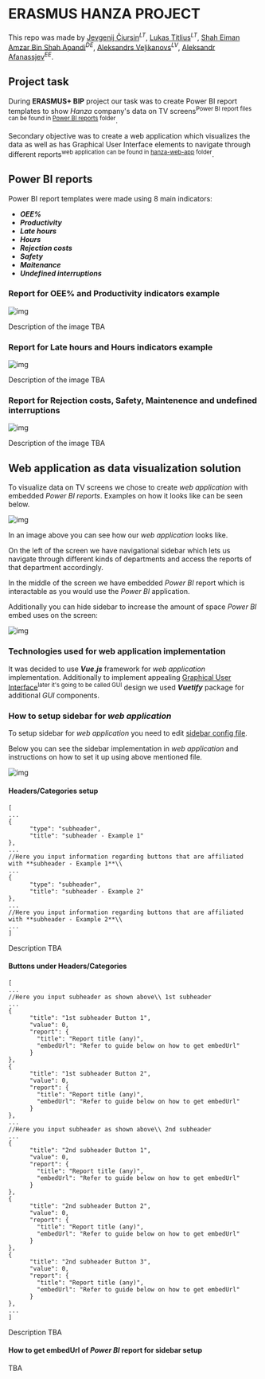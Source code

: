 # ERASMUS HANZA PROJECT
This repo was made by <ins>Jevgenij Čiursin</ins><sup>_LT_</sup>, <ins>Lukas Titlius</ins><sup>_LT_</sup>, <ins>Shah Eiman Amzar Bin Shah Apandi</ins><sup>_DE_</sup>, <ins>Aleksandrs Veļikanovs</ins><sup>_LV_</sup>, <ins>Aleksandr Afanassjev</ins><sup>_EE_</sup>.

## Project task

During **ERASMUS+ BIP** project our task was to create Power BI report templates to show _Hanza_ company's data on TV screens<sup>Power BI report files can be found in [Power BI reports](/Power%20BI%20reports) folder</sup>. 

Secondary objective was to create a web application which visualizes the data as well as has Graphical User Interface elements to navigate through different reports<sup>web application can be found in [hanza-web-app](/hanza-web-app) folder</sup>.

## Power BI reports
Power BI report templates were made using 8 main indicators:
- ***OEE%***
- ***Productivity***
- ***Late hours***
- ***Hours***
- ***Rejection costs***
- ***Safety***
- ***Maitenance***
- ***Undefined interruptions***

### Report for OEE% and Productivity indicators example
![img](/readme-images/OEE%20and%20Productivity.jpg)

Description of the image TBA

### Report for Late hours and Hours indicators example
![img](/readme-images/late%20hours%20and%20hours.jpg)

Description of the image TBA

### Report for Rejection costs, Safety, Maintenence and undefined interruptions
![img](/readme-images/rejection%20costs-safety-maintenence%20and%20undefined%20interruptions.jpg)

Description of the image TBA

## Web application as data visualization solution
To visualize data on TV screens we chose to create _web application_ with embedded _Power BI reports_. Examples on how it looks like can be seen below.

![img](/readme-images/web%20app%20example.jpg)

In an image above you can see how our _web application_ looks like. 

On the left of the screen we have navigational sidebar which lets us navigate through different kinds of departments and access the reports of that department accordingly.

In the middle of the screen we have embedded _Power BI_ report which is interactable as you would use the _Power BI_ application.

Additionally you can hide sidebar to increase the amount of space _Power BI_ embed uses on the screen:

![img](/readme-images/web%20app%20no%20side%20example.jpg)

### Technologies used for web application implementation

It was decided to use ***Vue.js*** framework for _web application_ implementation. Additionally to implement appealing <ins>Graphical User Interface</ins><sup>later it's going to be called GUI</sup> design we used ***Vuetify*** package for additional _GUI_ components.

### How to setup sidebar for _web application_

To setup sidebar for _web application_ you need to edit [sidebar config file](/hanza-web-app/public/data.json).

Below you can see the sidebar implementation in _web application_ and instructions on how to set it up using above mentioned file.

![img](/readme-images/web%20app%20setup.jpg)

#### Headers/Categories setup

```
[
...
{
      "type": "subheader",
      "title": "subheader - Example 1"
},
...
//Here you input information regarding buttons that are affiliated with **subheader - Example 1**\\
...
{
      "type": "subheader",
      "title": "subheader - Example 2"
},
...
//Here you input information regarding buttons that are affiliated with **subheader - Example 2**\\
...
]
```

Description TBA

#### Buttons under Headers/Categories

```
[
...
//Here you input subheader as shown above\\ 1st subheader
...
{
      "title": "1st subheader Button 1",
      "value": 0,
      "report": {
        "title": "Report title (any)",
        "embedUrl": "Refer to guide below on how to get embedUrl"
      }
},
{
      "title": "1st subheader Button 2",
      "value": 0,
      "report": {
        "title": "Report title (any)",
        "embedUrl": "Refer to guide below on how to get embedUrl"
      }
},
...
//Here you input subheader as shown above\\ 2nd subheader
...
{
      "title": "2nd subheader Button 1",
      "value": 0,
      "report": {
        "title": "Report title (any)",
        "embedUrl": "Refer to guide below on how to get embedUrl"
      }
},
{
      "title": "2nd subheader Button 2",
      "value": 0,
      "report": {
        "title": "Report title (any)",
        "embedUrl": "Refer to guide below on how to get embedUrl"
      }
},
{
      "title": "2nd subheader Button 3",
      "value": 0,
      "report": {
        "title": "Report title (any)",
        "embedUrl": "Refer to guide below on how to get embedUrl"
      }
},
...
]
```

Description TBA

#### How to get embedUrl of _Power BI_ report for sidebar setup

TBA